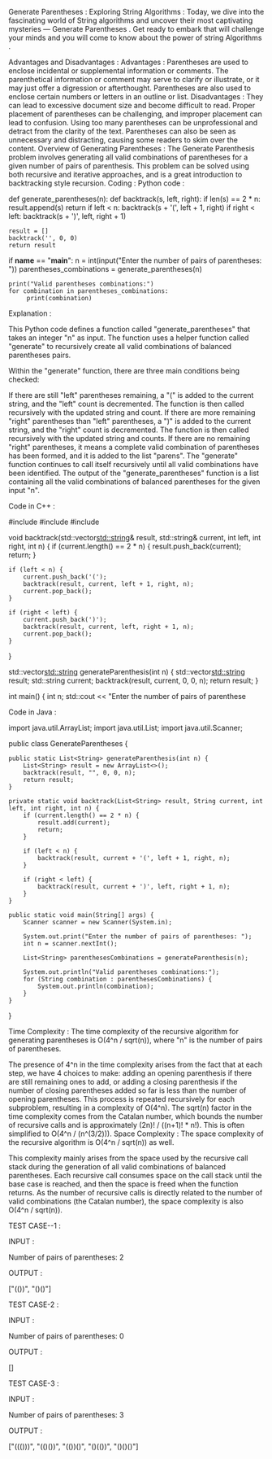 Generate Parentheses :
Exploring String Algorithms :
Today, we dive into the fascinating world of String algorithms and uncover their most captivating mysteries — Generate Parentheses . Get ready to embark that will challenge your minds and you will come to know about the power of string Algorithms .

Advantages and Disadvantages :
Advantages :
Parentheses are used to enclose incidental or supplemental information or comments.
The parenthetical information or comment may serve to clarify or illustrate, or it may just offer a digression or afterthought.
Parentheses are also used to enclose certain numbers or letters in an outline or list.
Disadvantages :
They can lead to excessive document size and become difficult to read.
Proper placement of parentheses can be challenging, and improper placement can lead to confusion.
Using too many parentheses can be unprofessional and detract from the clarity of the text.
Parentheses can also be seen as unnecessary and distracting, causing some readers to skim over the content.
Overview of Generating Parentheses :
The Generate Parenthesis problem involves generating all valid combinations of parentheses for a given number of pairs of parenthesis.
This problem can be solved using both recursive and iterative approaches, and is a great introduction to backtracking style recursion.
Coding :
Python code :

def generate_parentheses(n):
    def backtrack(s, left, right):
        if len(s) == 2 * n:
            result.append(s)
            return
        if left < n:
            backtrack(s + '(', left + 1, right)
        if right < left:
            backtrack(s + ')', left, right + 1)

    result = []
    backtrack('', 0, 0)
    return result

if __name__ == "__main__":
    n = int(input("Enter the number of pairs of parentheses: "))
    parentheses_combinations = generate_parentheses(n)

    print("Valid parentheses combinations:")
    for combination in parentheses_combinations:
         print(combination)

Explanation :

This Python code defines a function called "generate_parentheses" that takes an integer "n" as input. The function uses a helper function called "generate" to recursively create all valid combinations of balanced parentheses pairs.

Within the "generate" function, there are three main conditions being checked:

If there are still "left" parentheses remaining, a "(" is added to the current string, and the "left" count is decremented. The function is then called recursively with the updated string and count.
If there are more remaining "right" parentheses than "left" parentheses, a ")" is added to the current string, and the "right" count is decremented. The function is then called recursively with the updated string and counts.
If there are no remaining "right" parentheses, it means a complete valid combination of parentheses has been formed, and it is added to the list "parens".
The "generate" function continues to call itself recursively until all valid combinations have been identified. The output of the "generate_parentheses" function is a list containing all the valid combinations of balanced parentheses for the given input "n".

Code in C++ :

#include <iostream>
#include <vector>
#include <string>

void backtrack(std::vector<std::string>& result, std::string& current, int left, int right, int n) {
    if (current.length() == 2 * n) {
        result.push_back(current);
        return;
    }

    if (left < n) {
        current.push_back('(');
        backtrack(result, current, left + 1, right, n);
        current.pop_back();
    }

    if (right < left) {
        current.push_back(')');
        backtrack(result, current, left, right + 1, n);
        current.pop_back();
    }
}

std::vector<std::string> generateParenthesis(int n) {
    std::vector<std::string> result;
    std::string current;
    backtrack(result, current, 0, 0, n);
    return result;
}

int main() {
    int n;
    std::cout << "Enter the number of pairs of parenthese

Code in Java :

import java.util.ArrayList;
import java.util.List;
import java.util.Scanner;

public class GenerateParentheses {

    public static List<String> generateParenthesis(int n) {
        List<String> result = new ArrayList<>();
        backtrack(result, "", 0, 0, n);
        return result;
    }

    private static void backtrack(List<String> result, String current, int left, int right, int n) {
        if (current.length() == 2 * n) {
            result.add(current);
            return;
        }

        if (left < n) {
            backtrack(result, current + '(', left + 1, right, n);
        }

        if (right < left) {
            backtrack(result, current + ')', left, right + 1, n);
        }
    }

    public static void main(String[] args) {
        Scanner scanner = new Scanner(System.in);

        System.out.print("Enter the number of pairs of parentheses: ");
        int n = scanner.nextInt();

        List<String> parenthesesCombinations = generateParenthesis(n);

        System.out.println("Valid parentheses combinations:");
        for (String combination : parenthesesCombinations) {
            System.out.println(combination);
        }
    }
}


Time Complexity :
The time complexity of the recursive algorithm for generating parentheses is O(4^n / sqrt(n)), where "n" is the number of pairs of parentheses.

The presence of 4^n in the time complexity arises from the fact that at each step, we have 4 choices to make: adding an opening parenthesis if there are still remaining ones to add, or adding a closing parenthesis if the number of closing parentheses added so far is less than the number of opening parentheses. This process is repeated recursively for each subproblem, resulting in a complexity of O(4^n).
The sqrt(n) factor in the time complexity comes from the Catalan number, which bounds the number of recursive calls and is approximately (2n)! / ((n+1)! * n!). This is often simplified to O(4^n / (n^(3/2))).
Space Complexity :
The space complexity of the recursive algorithm is O(4^n / sqrt(n)) as well.

This complexity mainly arises from the space used by the recursive call stack during the generation of all valid combinations of balanced parentheses.
Each recursive call consumes space on the call stack until the base case is reached, and then the space is freed when the function returns. As the number of recursive calls is directly related to the number of valid combinations (the Catalan number), the space complexity is also O(4^n / sqrt(n)).

TEST CASE--1 :

INPUT :

Number of pairs of parentheses: 2

OUTPUT : 

["(())", "()()"]


TEST CASE-2 :

INPUT : 

Number of pairs of parentheses: 0

OUTPUT : 

[]


TEST CASE-3 :

INPUT : 

Number of pairs of parentheses: 3

OUTPUT :

["((()))", "(()())", "(())()", "()(())", "()()()"]

